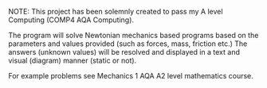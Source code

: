 NOTE: This project has been solemnly created to pass my A level Computing (COMP4 AQA Computing).

The program will solve Newtonian mechanics based programs based on the parameters and values provided (such as forces, mass, friction etc.) The answers (unknown values) will be resolved and displayed in a text and visual (diagram) manner (static or not).

For example problems see Mechanics 1 AQA A2 level mathematics course.
